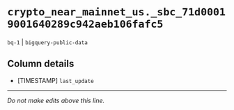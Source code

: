 # `crypto_near_mainnet_us._sbc_71d00019001640289c942aeb106fafc5`
`bq-1` | `bigquery-public-data`

## Column details
* [TIMESTAMP] `last_update`

-------------------------------------------------------------------------------
*Do not make edits above this line.*
